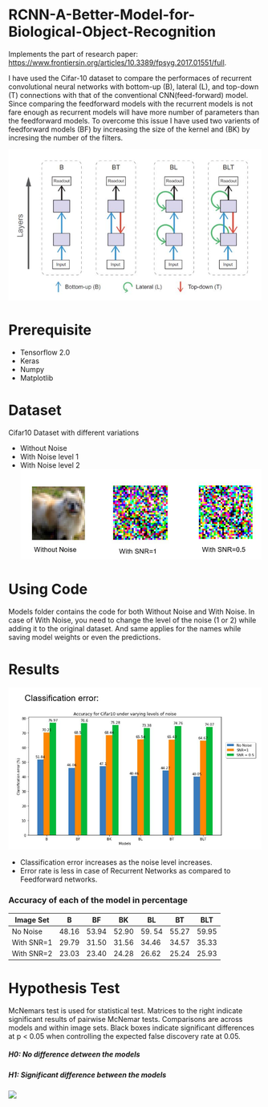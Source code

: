 # RCNN-A-Better-Model-for-Biological-Object-Recognition
Implements the part of research paper: https://www.frontiersin.org/articles/10.3389/fpsyg.2017.01551/full.

I have used the Cifar-10 dataset to compare the performaces of recurrent convolutional neural networks with bottom-up (B), lateral (L), and top-down (T) connections with that of the conventional CNN(feed-forward) model. Since comparing the feedforward models with the recurrent models is not fare enough as recurrent models will have more number of parameters than the feedforward models. To overcome this issue I have used two varients of feedforward models (BF) by increasing the size of the kernel and (BK) by incresing the number of the filters.

![](Images/Models.JPG)

# Prerequisite
* Tensorflow 2.0
* Keras
* Numpy
* Matplotlib

# Dataset
Cifar10 Dataset with different variations
* Without Noise
* With Noise level 1
* With Noise level 2
![](Images/Dataset.JPG)

# Using Code
Models folder contains the code for both Without Noise and With Noise. In case of With Noise, you need to change the level of the noise (1 or 2) while adding it to the original dataset. And same applies for the names while saving model weights or even the predictions.

# Results
![](Images/Error.JPG)

* Classification error increases as the noise level increases.
* Error rate is less in case of Recurrent Networks as compared to Feedforward networks.

### Accuracy of each of the model in percentage

| Image Set | B | BF | BK | BL | BT | BLT |
|-----------|---|----|----|----|----|-----|
|No Noise | 48.16 | 53.94 | 52.90 | 59. 54 | 55.27 | 59.95 |
|With SNR=1 | 29.79 | 31.50 | 31.56 | 34.46 | 34.57 | 35.33 |
|With SNR=2 | 23.03 | 23.40 | 24.28 | 26.62 | 25.24 | 25.93 |

# Hypothesis Test
McNemars test is used for statistical test. Matrices to the right indicate significant results of pairwise McNemar tests. Comparisons are across models and within image sets. Black boxes indicate significant differences at p < 0.05 when controlling the expected false discovery rate at 0.05.

##### H0: No difference detween the models
##### H1: Significant difference between the models

![](Images/Hypotheis%20Test.JPG)

